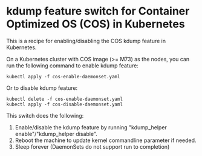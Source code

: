 # kdump feature switch for Container Optimized OS (COS) in Kubernetes

This is a recipe for enabling/disabling the COS kdump feature in Kubernetes.

On a Kubernetes cluster with COS image (>= M73) as the nodes, you can run the following command to enable kdump feature:

```shell
kubectl apply -f cos-enable-daemonset.yaml
```

Or to disable kdump feature:
```shell
kubectl delete -f cos-enable-daemonset.yaml
kubectl apply -f cos-disable-daemonset.yaml
```

This switch does the following:

1. Enable/disable the kdump feature by running "kdump_helper enable"/"kdump_helper disable".
2. Reboot the machine to update kernel commandline parameter if needed.
3. Sleep forever (DaemonSets do not support run to completion)
